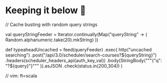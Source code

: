 # Keeping it below 💯
// Cache busting with random query strings

  val queryStringFeeder = Iterator.continually(Map("queryString" -> ( Random.alphanumeric.take(20).mkString) ))

  def typeaheadUncached = feed(queryFeeder)
    .exec(
      http("uncached searching")
        .post("/api/3.0/scheduler/search-courses?${queryString}")
        .headers(scheduler_headers_api(auth_key_val))
        .body(StringBody("""{"q": "?${query}"}""" )).asJSON 
        .check(status.in(200,304))
    )

// vim: ft=scala

